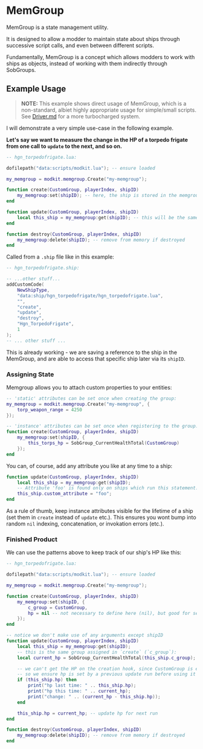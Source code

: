 # MemGroup

MemGroup is a state management utility.

It is designed to allow a modder to maintain state about ships through successive script calls, and even between different scripts.

Fundamentally, MemGroup is a concept which allows modders to work with ships as objects, instead of working with them indirectly through SobGroups.

## Example Usage

> **NOTE:** This example shows direct usage of MemGroup, which is a non-standard, albiet highly appropriate usage for simple/small scripts. See [Driver.md](Driver.md) for a more turbocharged system.

I will demonstrate a very simple use-case in the following example.

**Let's say we want to measure the change in the HP of a torpedo frigate from one call to `update` to the next, and so on.**

```lua
-- hgn_torpedofrigate.lua:

dofilepath("data:scripts/modkit.lua"); -- ensure loaded

my_memgroup = modkit.memgroup.Create("my-memgroup");

function create(CustomGroup, playerIndex, shipID)
	my_memgroup:set(shipID); -- here, the ship is stored in the memgroup by shipID
end

function update(CustomGroup, playerIndex, shipID)
	local this_ship = my_memgroup:get(shipID); -- this will be the same ship
end

function destroy(CustomGroup, playerIndex, shipID)
	my_memgroup:delete(shipID); -- remove from memory if destroyed
end
```

Called from a `.ship` file like in this example:

```lua
-- hgn_torpedofrigate.ship:

-- ...other stuff...
addCustomCode(
	NewShipType,
	"data:ship/hgn_torpedofrigate/hgn_torpedofrigate.lua",
	"",
	"create",
	"update",
	"destroy",
	"Hgn_TorpedoFrigate",
	1
);
-- ... other stuff ...
```

This is already working - we are saving a reference to the ship in the MemGroup, and are able to access that specific ship later via its `shipID`.

### Assigning State

Memgroup allows you to attach custom properties to your entities:

```lua
-- 'static' attributes can be set once when creating the group:
my_memgroup = modkit.memgroup.Create("my-memgroup", {
	torp_weapon_range = 4250
});
```

```lua
-- 'instance' attributes can be set once when registering to the group:
function create(CustomGroup, playerIndex, shipID)
	my_memgroup:set(shipID, {
		this_torps_hp = SobGroup_CurrentHealthTotal(CustomGroup)
	});
end
```

You can, of course, add any attribute you like at any time to a ship:

```lua
function update(CustomGroup, playerIndex, shipID)
	local this_ship = my_memgroup:get(shipID);
	-- Attribute 'foo' is found only on ships which run this statement:
	this_ship.custom_attribute = "foo";
end
```

As a rule of thumb, keep instance attributes visible for the lifetime of a ship (set them in `create` instead of `update` etc.). This ensures you wont bump into random `nil` indexing, concatenation, or invokation errors (etc.).

### Finished Product

We can use the patterns above to keep track of our ship's HP like this:

```lua
-- hgn_torpedofrigate.lua:

dofilepath("data:scripts/modkit.lua"); -- ensure loaded

my_memgroup = modkit.memgroup.Create("my-memgroup");

function create(CustomGroup, playerIndex, shipID)
	my_memgroup:set(shipID, {
		c_group = CustomGroup,
		hp = nil -- not necessary to define here (nil), but good for self-documenting
	});
end

-- notice we don't make use of any arguments except shipID
function update(CustomGroup, playerIndex, shipID)
	local this_ship = my_memgroup:get(shipID);
	-- this is the same group assigned in `create` (`c_group`):
	local current_hp = SobGroup_CurrentHealthTotal(this_ship.c_group);

	-- we can't get the HP on the creation hook, since CustomGroup is empty there,
	-- so we ensure hp is set by a previous update run before using it
	if (this_ship.hp) then
		print("hp last time: " .. this_ship.hp);
		print("hp this time: " .. current_hp);
		print("change: " .. (current_hp - this_ship.hp));
	end

	this_ship.hp = current_hp; -- update hp for next run
end

function destroy(CustomGroup, playerIndex, shipID)
	my_memgroup:delete(shipID); -- remove from memory if destroyed
end
```
